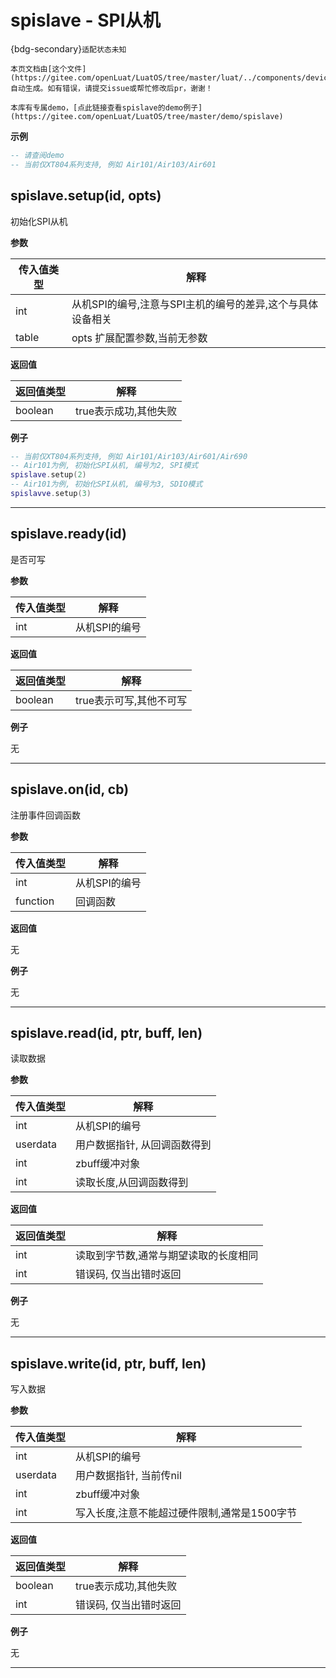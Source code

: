# spislave - SPI从机

{bdg-secondary}`适配状态未知`

```{note}
本页文档由[这个文件](https://gitee.com/openLuat/LuatOS/tree/master/luat/../components/device/spi_slave/binding/luat_lib_spislave.c)自动生成。如有错误，请提交issue或帮忙修改后pr，谢谢！
```

```{tip}
本库有专属demo，[点此链接查看spislave的demo例子](https://gitee.com/openLuat/LuatOS/tree/master/demo/spislave)
```

**示例**

```lua
-- 请查阅demo
-- 当前仅XT804系列支持, 例如 Air101/Air103/Air601

```

## spislave.setup(id, opts)



初始化SPI从机

**参数**

|传入值类型|解释|
|-|-|
|int|从机SPI的编号,注意与SPI主机的编号的差异,这个与具体设备相关|
|table|opts 扩展配置参数,当前无参数|

**返回值**

|返回值类型|解释|
|-|-|
|boolean|true表示成功,其他失败|

**例子**

```lua
-- 当前仅XT804系列支持, 例如 Air101/Air103/Air601/Air690
-- Air101为例, 初始化SPI从机, 编号为2, SPI模式
spislave.setup(2)
-- Air101为例, 初始化SPI从机, 编号为3, SDIO模式
spislavve.setup(3)

```

---

## spislave.ready(id)



是否可写

**参数**

|传入值类型|解释|
|-|-|
|int|从机SPI的编号|

**返回值**

|返回值类型|解释|
|-|-|
|boolean|true表示可写,其他不可写|

**例子**

无

---

## spislave.on(id, cb)



注册事件回调函数

**参数**

|传入值类型|解释|
|-|-|
|int|从机SPI的编号|
|function|回调函数|

**返回值**

无

**例子**

无

---

## spislave.read(id, ptr, buff, len)



读取数据

**参数**

|传入值类型|解释|
|-|-|
|int|从机SPI的编号|
|userdata|用户数据指针, 从回调函数得到|
|int|zbuff缓冲对象|
|int|读取长度,从回调函数得到|

**返回值**

|返回值类型|解释|
|-|-|
|int|读取到字节数,通常与期望读取的长度相同|
|int|错误码, 仅当出错时返回|

**例子**

无

---

## spislave.write(id, ptr, buff, len)



写入数据

**参数**

|传入值类型|解释|
|-|-|
|int|从机SPI的编号|
|userdata|用户数据指针, 当前传nil|
|int|zbuff缓冲对象|
|int|写入长度,注意不能超过硬件限制,通常是1500字节|

**返回值**

|返回值类型|解释|
|-|-|
|boolean|true表示成功,其他失败|
|int|错误码, 仅当出错时返回|

**例子**

无

---

